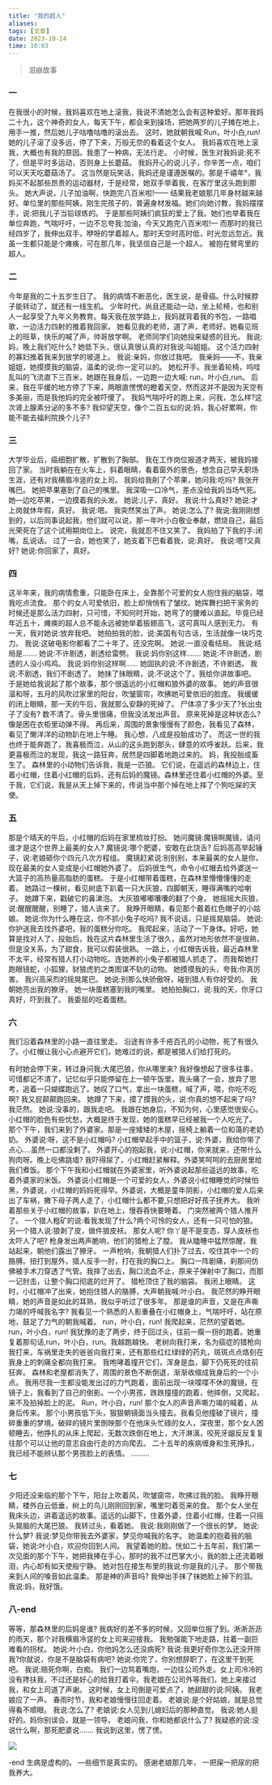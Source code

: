 ```yaml
---
title: "我的超人"
aliases: 
tags: [文章]
date: 2023-10-24
time: 10:03
---
```


> 泪崩故事
### 一

在我很小的时候，我妈喜欢在地上滚我，我说不清她怎么会有这种爱好。那年我妈二十九，这个神奇的女人，每天下午，都会来到操场，把她两岁的儿子摊在地上，用手一推，然后她儿子咕噜咕噜的滚出去。
这时，她就朝我喊:Run，叶小白,run!
她的儿子滚了没多远，停了下来，万般无奈的看着这个女人。
我妈喜欢在地上滚我，大概也有我的原因。我患了一种病，无法行走。
小时候，医生对我妈说:死不了，但是平时多运动，否则身上长蘑菇。
我妈开心的说:儿子，你辛苦一点，咱们可以天天吃蘑菇汤了。
这当然是玩笑话，我妈还是谨遵医嘱的。那是千禧年°，我妈买不起那些昂贵的运动器材，于是经常，她双手举着我，在客厅里这头跑到那头。
她大声说，儿子加油啊，快跑完八百米啦!——
结果我老娘那几年身材越来越好。单位里的那些阿姨，刚生完孩子的，普遍身材发福。她们向她讨教，我妈摆摆手，说:把我儿子当铅球练的。
于是那些阿姨们疯狂的爱上了我。她们也举着我在单位奔跑，气喘吁吁，一边不忘夸我:加油，今天又跑完八百米啦!—
而那时的我已经四岁了，我伸出双手，咿呀的学着超人。那时天空时高时低，时光忽远忽近。我虽一生都只能是个瘫痪，可在那几年，我坚信自己是一个超人。
被抱在臂弯里的超人。

### 二

今年是我的二十五岁生日了。
我的病情不断恶化，医生说，是骨癌。什么时候脖子能转动了，就还有一线生机。
少年时代，尚且还能动一动，坐上轮椅，也和别人一起享受了九年义务教育。每天我在放学路上，我妈就背着我的书包，一路唱歌，一边活力四射的推着我回家。
她看见我的老师，道了声，老师好。她看见班上的班草，快乐的喊了声，帅哥放学啊。
老师同学们向她投来疑惑的目光。
我说:妈，晚上我们吃什么?
她低下头，很认真很认真的对我说:叫姐姐。
这个活力四射的寡妇推着我来到放学的坡道上。
我说:亲妈，你放过我吧。
我亲妈——不，我亲姐姐，她摸摸我的脑袋，温柔的说:你一定可以的。
她松开手。我坐着轮椅，呜哇乱叫的飞流直下三百米，她跟在我身后，一边跑一边大喊: run，叶小白,run。
后来，我在平缓的地方停了下来，两眼直愣愣的瞪着天空，然而这并不是因为天空有多美丽，而是我他妈的完全被吓傻了。
我妈气喘吁吁的跑上来，问我，怎么样?这次肾上腺素分泌的多不多?
我仰望天空，像个二百五似的说:妈，我心好累啊，你能不能去福利院换个儿子?

### 三

大学毕业后，癌细胞扩散，扩散到了胸部。
我在工作岗位报道才两天，被我妈接回了家。
当时我躺在在火车上，斜着眼睛，看着窗外的景色，想念自己早夭职场生涯，还有对我横眉冷竖的女上司。
我妈给我削了个苹果，她问我:吃吗?
我张开嘴巴。
她把苹果塞到了自己的嘴里。
我深吸一口冷气，差点没给我妈当场气死。
她—边吃苹果，一边摸着我的头发。
她说:儿子，真好。
我说:什么真好?
她说:才上岗就休年假，真好。
我说:嗯。
我突然笑出了声。
她说:怎么了?
我说:我刚刚想到的，以后同事说起我，他们就可以说，那一年叶小白敬业奉献，燃烧自己，最后光荣死在了这个试用期岗位上。
说完，我就忍不住又笑了。
我妈拍了下我的手:闭嘴，乱说话。
过了一会，她也笑了，她支着下巴看着我，说:真好。
我说:嗯?又真好?
她说:你回家了，真好。

### 四

这半年来，我的病情愈重，只能卧在床上，全靠那个可爱的女人抱住我的脑袋，喂我吃点流食。
那个的女人可爱依旧，脸上却悄悄有了皱纹。她挥舞扫把干家务的时候还是那么活力四射，只可惜，不知何时开始，她弯了的腰难以直起。毕竟已经年近五十，瘫痪的超人总不能永远被她举着振翅高飞，这可真叫人感到无力。
有一天，我对她说:放弃我吧。
她拍拍我的脸，说:美国有句古话，生活就像一块巧克力。
我说:这破电影你都看了二十年了。还没完啊。
她说:一直没看结局。
我说:结局是.......
她说:不许剧透，剧透给雷劈。
我说:妈你别这样.......
她说:不许剧透，剧透的人没小鸡鸡。
我说:妈你别这样啊......
她固执的说:不许剧透，不许剧透。
我说:不剧透，我们不剧透了。
她抹了抹眼睛，说:不说这个了，我给你讲故事吧。
于是她给我说起了那个故事，那个很遥远的小红帽和狼外婆的故事。
她的声音很温和呀，五月的风吹过家里的阳台，吹皱窗帘，吹拂她可爱依旧的脸庞。
我缓缓的闭上眼睛，那一天的午后，我就那么安静的死掉了。
尸体凉了多少天了?长出虫子了没有?
数不清了。骨头里很痛，但我没法发出声音。
原来死掉是这种状态么?像是困在衣柜里动弹不得。
再后来，周围的景象慢慢有了颜色，我看见了森林，看见了懒洋洋的动物趴在地上午睡。
我心想，八成是投胎成功了。
而这一世的我也终于能奔跑了，我喜极而泣，从山的这头跑到那头，肆意的欢呼雀跃。后来，我更喜极而泣的发现，我这一路狂奔，居然是四脚着地跑过来的。
妈，我投胎成畜生了。
森林里的小动物们告诉我，我是一匹狼。
它们说，在遥远的森林边上，住着小红帽，住着小红帽的后妈，还有后妈的魔镜。森林里还住着小红帽的外婆。至于我，它们说，我是从天上掉下来的，传说当中那个掉在地上摔了个狗吃屎的天使。

### 五

那是个晴天的午后，小红帽的后妈在家里梳妆打扮。
她问魔镜:魔镜啊魔镜，请问谁才是这个世界上最美的女人?
魔镜说:哪个肥婆，安敢在此饶舌?
后妈高高举起锤子，说:老娘砸你个四元八次方程组。
魔镜赶紧说:别别别，本来最美的女人是你，现在最美的女人变成是小红帽她外婆了。
后妈很生气，命令小红帽去给外婆送一大篮子的高热量高脂肪的蛋糕。
于是小红帽带着蛋糕，在森林里懵懵懂懂的走着。
她路过一棵树，看见树底下趴着一只大灰狼，四脚朝天，睡得满嘴的哈喇子。
她蹲下来，戳破它的鼻涕泡。
大灰狼嘟嘟囔囔的翻了个身。
她摇摇大灰狼，说:醒醒醒醒，别睡了，猎人该来了。
我睁开眼睛，看见那个戴着红色帽子的小姑娘。
她说:你为什么睡在这，你不抓小兔子吃吗?
我不说话，只是摇晃脑袋。
她说:你护送我去找外婆吧，我的蛋糕分你吃。
我爬起来，活动了一下身体。好吧，她算是找对人了，投胎后，我在这片森林里生活了很久，虽然对地形依然不是很熟，但是没关系，为了甜食，我可以假装很熟。
一路上，小红帽告诉我，最近森林里不太平，经常有猎人打小动物吃。连她养的小兔子都被猎人抓走了。
而我帮她打跑眼镜蛇，小狐狸，豺狼虎豹之类图谋不轨的动物。
她摸摸我的头，夸我:你真厉害。
我兴高采烈的摇晃尾巴。
她说:别那么快骄傲呀，碰到猎人有你好受的。
我朝她亮出我的獠牙。
她一块蛋糕塞到我的嘴里。
她拍拍胸口，说:我的天，你牙口真好，吓到我了。
我委屈的吃着蛋糕。

### 六

我们沿着森林里的小路一直往里走。
沿途有许多千疮百孔的小动物，死了有很久了。小红帽让我小心点避开它们，她难过的说，都是被猎人们给打死的。

有时她会停下来，转过身问我:大尾巴狼，你从哪里来?
我好像想起了很多往事，可惜都记不清了，记忆似乎只能停留在上一顿午饭里。我头痛了一会，放弃了思考，追着一只蝴蝶跑远了。她叹了口气，拿出一块蛋糕，喊了声，喂，你吃不吃啊?
我又屁颠颠跑回来。
她蹲了下来，摸了摸我的头，说:你真的想不起来了吗?
我茫然。
她说:没事的，跟我走吧。
我跟在她身后，不知为何，心里感觉很安心。小红帽的脸色有些忧愁，大概是终于发现，她的蛋糕早已经被我一个人吃光了。
那个下午，我们来到了外婆家。那是一座矮矮的木屋，摇椅上躺着一位和蔼的老奶奶。
外婆说:呀，这不是小红帽吗?
小红帽举起手中的篮子，说:外婆，我给你带了点心....虽然一口都没剩了。
外婆开心的抱起我，说:小红帽，你来就来，还带什么狗肉呀。晚上吃佛跳墙?
我吓得尿了，小红帽赶紧解释。外婆笑呵呵的去厨房里给我们煮饭。
那个下午我和小红帽就在外婆家里，听外婆说起那些遥远的故事，吃着外婆家的米饭。
外婆说小红帽是一个可爱的女人，外婆说小红帽睡觉的时候怕黑，外婆说，小红帽的妈妈死得早。外婆说，大概是童年阴影，小红帽的爱人后来出了车祸，撇下母子两人走了，小红帽什么都不要,只想把好好孩子抚养大。
我听着那些关于小红帽的故事，趴在地上，慢吞吞快要睡着。
门突然被两个猎人推开了。
一个猎人粗矿的说:看我发现了什么?两个可怜的女人，还有一只可怕的狼。
另一个猎人说:狼剥了皮，做件狼皮袄。
那女人呢?
你丫是不是变态，穿人皮袄也太吓人了吧?
枪身发出两声脆响，他们的猎枪上了膛。
我从瞌睡中猛然惊醒，我站起来，朝他们露出了獠牙。
一声枪响，我朝猎人们扑了过去，咬住其中一个的胳膊。扭打到屋外，猎人反手一肘，打在我的胸口上。
胸口一阵剧痛，刹那间仿佛被手术刀穿透了气管。我摔了出去，胸口流血不止，原来子弹射中了胸口，而那一记肘击，让整个胸口彻底的烂开了。
猎枪顶住了我的脑袋。
我闭上眼睛。
这时，小红帽冲了出来，她抱住猎人的胳膊，大声朝我喊:叶小白。
我茫然的睁开眼睛，她的声音是如此的耳熟，我似乎听过了很多年。
那是谁的声音，又是在声嘶力竭的呼喊我名字?
我看见一个熟悉的人影重叠在小红帽身上，气喘吁吁，站在原地，鼓足了力气的朝我喊着。
run，叶小白，run!
我爬起来，茫然的望着她。
run，叶小白，run!
我犹豫的走了两步，终于回过头，往前一瘸一拐的跑着。她重复着那句话,run，叶小白，run。我越跑越快。
老树向我打来，名为癌症的猎枪向我打来，车祸里走失的爸爸向我打来，还有那些红红绿绿的药丸，斑斑点点烙刻在我身上的刺痛全都向我打来。
我咆哮着撞开它们，浑身是血，脚下仍死死的往前狂奔。
森林和老屋都消失了，周围的景色不断倒退，渐渐收缩成我身后的一个小点。
我用尽我一生都没能发出过的力气跑着，面前出现一块喋喋不休的魔镜，在镜子上，我看到了自己的倒影。一个小男孩，跌跌撞撞的跑着，他摔倒，又爬起，来不及拍掉脸上的泥。
Run，叶小白，run!
那个女人的声音声嘶力竭的喊着，从身后传来。
那个小男孩低下头，狠狠朝镜面当头撞去。我看见他撞破了镜片，撞碎重重的梦境。破碎的镜片里倒映那个在他床头忙碌的女人，深夜里，那个女人困顿睡去，他挣扎的从床上爬起，无数次跌倒在地上，大汗淋漓，咬死牙龈反反复复往那个可以让他的意志自由行走的方向爬去。
二十五年的疾病缠身和生死挣扎，我已经不能辨认那个男孩脸上的表情。
………

### 七

夕阳还没来临的那个下午，阳台上吹着风，吹皱窗帘，吹拂过我的脸。
我睁开眼睛，楼外白云低垂，树上的鸟儿刚刚回到家，嘴里叼着觅来的食。
那个女人坐在我床头边，讲着遥远的故事。遥远的山脚下，住着外婆，住着小红帽，住着一只摇头晃脑的大尾巴狼。
我转过头，看着她。
我说:我刚刚做了一个很长的梦。
她说:什么梦?
我说:梦见你带我去外婆家，梦见你喊我的名字。
她温柔的抱着我的脑袋，她说:叶小白，欢迎你回到人间。
我望着她的脸。恍如二十五年前，我们第一次见面的那个下午，她把我捧在手心，那时的我不过巴掌大小，我的脸上还流着眼泪，内心却有如天使般宁静。
她对包在接生布里的我说:你是我的儿子。
那个带我来到人间的嗓音如此温柔。
那是神的声音吗?
我伸出手抹了抹她脸上掉下的泪。
我说:妈，我好饿。

### 八-end

等等，那森林里的后妈是谁?
我病好的差不多的时候，又回单位报了到。淅淅沥沥的雨天，那个对我横眉冷竖的女上司来迎接我。
我勉强能下地走路，拄着一副巨难看的拐杖。
她说:叶小白，你他妈怎么还没病死?
我说:我更好奇你怎么还没开除我?你就说，你是不是脑袋有病吧?
她说:你完了，你别想辞职了，在这里干到死吧。
我说:赔死你啊，白痴。
我们一边骂着嘴炮，一边往公司外走。女上司冷冷的没有搀扶我，不过还是好心的给我打着伞。我老娘在公司外等我们，她上来接过我，和女上司道了声谢。
这时候，女上司倒是可爱点了，她甜甜的说:阿姨。
我老娘应了一声。
春雨时节，我和老娘慢慢往回走着。
老娘说:是个好姑娘，就是总觉得看不顺眼。
我说:怎么了?
老娘说:女人见到儿媳妇后的那种直觉。
我说:她人挺好的。妈你别误会，就是一领导。
老娘问我，你和她都说什么了?
我疑惑的说:没说什么啊，那死肥婆说.......
我说到这里，愣了愣。

![](https://pic4.zhimg.com/1c696523e30c51239f3013c4d612e6f8_720w.jpg)

-end
生病是虚构的。
—些细节是真实的。
感谢老娘那几年，
一把屎一把尿的把我养大。